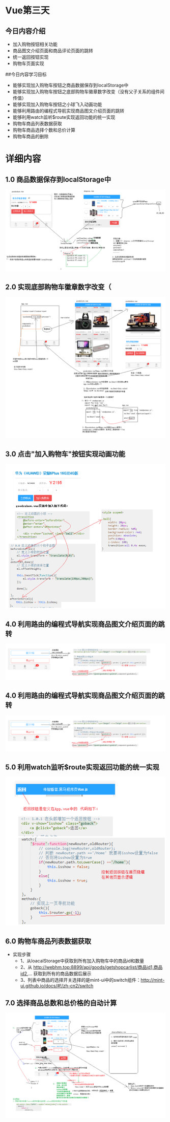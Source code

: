 # Vue第三天

## 今日内容介绍

- 加入购物按钮相关功能
- 商品图文介绍页面和商品评论页面的跳转
- 统一返回按钮实现
- 购物车页面实现


##今日内容学习目标

- 能够实现加入购物车按钮之商品数据保存到localStorage中
- 能够实现加入购物车按钮之底部购物车徽章数字改变（没有父子关系的组件间传值）
- 能够实现加入购物车按钮之小球飞入动画功能
- 能够利用路由的编程式导航实现商品图文介绍页面的跳转
- 能够利用watch监听$route实现返回功能的统一实现
- 购物车商品列表数据获取
- 购物车商品选择个数和总价计算
- 购物车商品的删除


# 详细内容

## 1.0 商品数据保存到localStorage中

![d8-1.png](imgs/d8-1.png "")

## 2.0 实现底部购物车徽章数字改变（

![d8-2.png](imgs/d8-2.png "")

## 3.0 点击"加入购物车"按钮实现动画功能

 ![d8-3.png](imgs/d8-3.png "")   

## 4.0 利用路由的编程式导航实现商品图文介绍页面的跳转

 ![d8-4.png](imgs/d8-4.png "")
 
## 4.0 利用路由的编程式导航实现商品图文介绍页面的跳转

 ![d8-4.png](imgs/d8-4.png "")
 
## 5.0 利用watch监听$route实现返回功能的统一实现

 ![d8-5.png](imgs/d8-5.png "")
 

## 6.0 购物车商品列表数据获取

- 实现步骤
    + 1、从loacalStorage中获取到所有加入购物车中的商品id和数量
    + 2、从 http://webhm.top:8899/api/goods/getshopcarlist/商品id1,商品id2,... 获取到所有的商品数据后展示
    + 3、列表中商品的选择开关选择的是mint-ui中的switch组件：http://mint-ui.github.io/docs/#!/zh-cn2/switch
    
 
## 7.0 选择商品总数和总价格的自动计算

![d8-6.png](imgs/d8-6.png "")